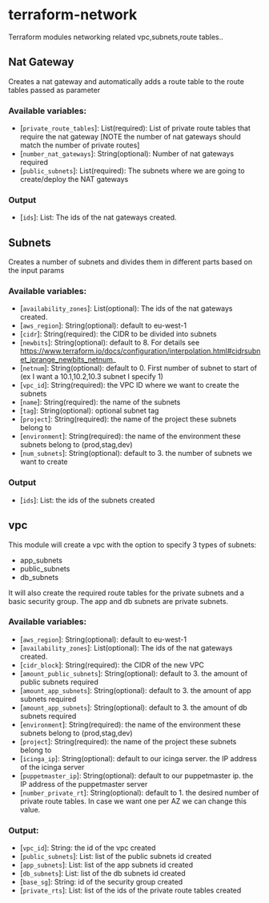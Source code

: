 # terraform-network
Terraform modules networking related vpc,subnets,route tables..

## Nat Gateway
Creates a nat gateway and automatically adds a route table to the route tables passed as parameter

### Available variables:
 * [`private_route_tables`]: List(required): List of private route tables that require the nat gateway [NOTE the number of nat gateways should match the number of private routes]
 * [`number_nat_gateways`]: String(optional):  Number of nat gateways required
 * [`public_subnets`]: List(required): The subnets where we are going to create/deploy the NAT gateways
### Output
 * [`ids`]: List: The ids of the nat gateways created.

## Subnets

Creates a number of subnets and divides them in different parts based on the input params

### Available variables:
 * [`availability_zones`]: List(optional): The ids of the nat gateways created.
 * [`aws_region`]: String(optional): default to eu-west-1
 * [`cidr`]: String(required): the CIDR to be divided into subnets  
 * [`newbits`]: String(optional): default to 8. For details see https://www.terraform.io/docs/configuration/interpolation.html#cidrsubnet_iprange_newbits_netnum_
 * [`netnum`]: String(optional): default to 0. First number of subnet to start of (ex I want a 10.1,10.2,10.3 subnet I specify 1)
 * [`vpc_id`]: String(required): the VPC ID where we want to create the subnets
 * [`name`]: String(required): the name of the subnets
 * [`tag`]: String(optional): optional subnet tag
 * [`project`]: String(required): the name of the project these subnets belong to
 * [`environment`]: String(required): the name of the environment these subnets belong to (prod,stag,dev)
 * [`num_subnets`]: String(optional): default to 3. the number of subnets we want to create

### Output
 * [`ids`]: List: the ids of the subnets created

## vpc
This module will create a vpc with the option to specify 3 types of subnets:
 - app_subnets
 - public_subnets
 - db_subnets

It will also create the required route tables for the private subnets and a basic security group. The app and db subnets are private subnets.

### Available variables:
 * [`aws_region`]: String(optional): default to eu-west-1
 * [`availability_zones`]: List(optional): The ids of the nat gateways created.
 * [`cidr_block`]: String(required): the CIDR of the new VPC
 * [`amount_public_subnets`]: String(optional): default to 3. the amount of public subnets required
 * [`amount_app_subnets`]: String(optional): default to 3. the amount of app subnets required
 * [`amount_app_subnets`]: String(optional): default to 3. the amount of db subnets required
 * [`environment`]: String(required): the name of the environment these subnets belong to (prod,stag,dev)
 * [`project`]: String(required): the name of the project these subnets belong to
 * [`icinga_ip`]: String(optional): default to our icinga server. the IP address of the icinga server
 * [`puppetmaster_ip`]: String(optional): default to our puppetmaster ip. the IP address of the puppetmaster server
 * [`number_private_rt`]: String(optional): default to 1. the desired number of private route tables. In case we want one per AZ we can change this value.

### Output:
 * [`vpc_id`]: String: the id of the vpc created
 * [`public_subnets`]: List: list of the public subnets id created
 * [`app_subnets`]: List: list of the app subnets id created
 * [`db_subnets`]: List: list of the db subnets id created
 * [`base_sg`]: String: id of the security group created
 * [`private_rts`]:  List: list of the ids of the private route tables created
